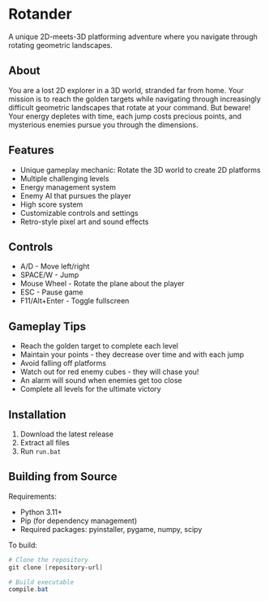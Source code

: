 # Rotander

A unique 2D-meets-3D platforming adventure where you navigate through rotating geometric landscapes.

## About

You are a lost 2D explorer in a 3D world, stranded far from home. Your mission is to reach the golden targets while navigating through increasingly difficult geometric landscapes that rotate at your command. But beware! Your energy depletes with time, each jump costs precious points, and mysterious enemies pursue you through the dimensions.

## Features

- Unique gameplay mechanic: Rotate the 3D world to create 2D platforms
- Multiple challenging levels
- Energy management system
- Enemy AI that pursues the player
- High score system
- Customizable controls and settings
- Retro-style pixel art and sound effects

## Controls

- A/D - Move left/right
- SPACE/W - Jump
- Mouse Wheel - Rotate the plane about the player
- ESC - Pause game
- F11/Alt+Enter - Toggle fullscreen

## Gameplay Tips

- Reach the golden target to complete each level
- Maintain your points - they decrease over time and with each jump
- Avoid falling off platforms
- Watch out for red enemy cubes - they will chase you!
- An alarm will sound when enemies get too close
- Complete all levels for the ultimate victory

## Installation

1. Download the latest release
2. Extract all files
3. Run `run.bat`

## Building from Source

Requirements:
- Python 3.11+
- Pip (for dependency management)
- Required packages: pyinstaller, pygame, numpy, scipy

To build:
```powershell
# Clone the repository
git clone [repository-url]

# Build executable
compile.bat
```